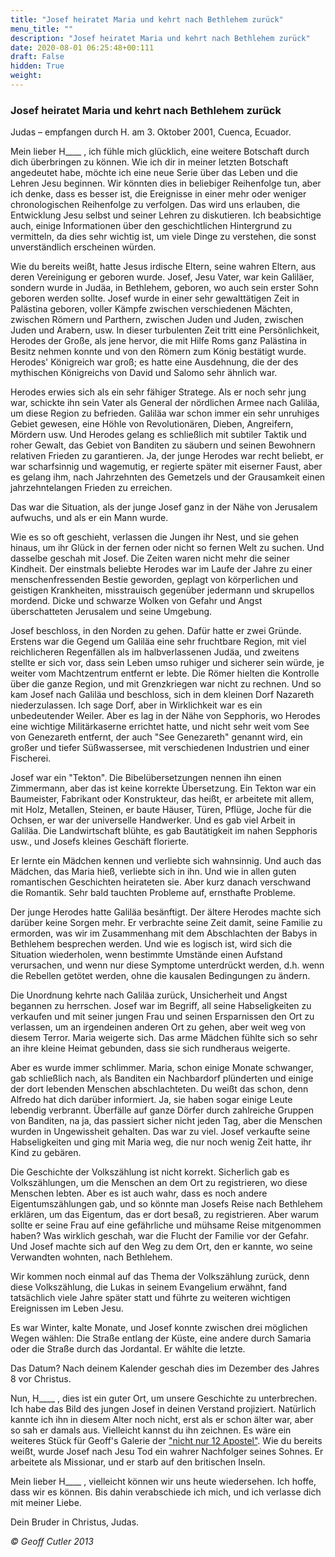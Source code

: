```yaml
---
title: "Josef heiratet Maria und kehrt nach Bethlehem zurück"
menu_title: ""
description: "Josef heiratet Maria und kehrt nach Bethlehem zurück"
date: 2020-08-01 06:25:48+00:111
draft: False
hidden: True
weight:
---
```

### Josef heiratet Maria und kehrt nach Bethlehem zurück

Judas – empfangen durch H. am  3. Oktober 2001, Cuenca, Ecuador.

Mein lieber H____ , ich fühle mich glücklich, eine weitere Botschaft durch dich überbringen zu können. Wie ich dir in meiner letzten Botschaft angedeutet habe, möchte ich eine neue Serie über das Leben und die Lehren Jesu beginnen. Wir könnten dies in beliebiger Reihenfolge tun, aber ich denke, dass es besser ist, die Ereignisse in einer mehr oder weniger chronologischen Reihenfolge zu verfolgen. Das wird uns erlauben, die Entwicklung Jesu selbst und seiner Lehren zu diskutieren. Ich beabsichtige auch, einige Informationen über den geschichtlichen Hintergrund zu vermitteln, da dies sehr wichtig ist, um viele Dinge zu verstehen, die sonst unverständlich erscheinen würden.

Wie du bereits weißt, hatte Jesus irdische Eltern, seine wahren Eltern, aus deren Vereinigung er geboren wurde. Josef, Jesu Vater, war kein Galiläer, sondern wurde in Judäa, in Bethlehem, geboren, wo auch sein erster Sohn geboren werden sollte. Josef wurde in einer sehr gewalttätigen Zeit in Palästina geboren, voller Kämpfe zwischen verschiedenen Mächten, zwischen Römern und Parthern, zwischen Juden und Juden, zwischen Juden und Arabern, usw. In dieser turbulenten Zeit tritt eine Persönlichkeit, Herodes der Große, als jene hervor, die mit Hilfe Roms ganz Palästina in Besitz nehmen konnte und von den Römern zum König bestätigt wurde. Herodes' Königreich war groß; es hatte eine Ausdehnung, die der des mythischen Königreichs von David und Salomo sehr ähnlich war.

Herodes erwies sich als ein sehr fähiger Stratege. Als er noch sehr jung war, schickte ihn sein Vater als General der nördlichen Armee nach Galiläa, um diese Region zu befrieden. Galiläa war schon immer ein sehr unruhiges Gebiet gewesen, eine Höhle von Revolutionären, Dieben, Angreifern, Mördern usw. Und Herodes gelang es schließlich mit subtiler Taktik und roher Gewalt, das Gebiet von Banditen zu säubern und seinen Bewohnern relativen Frieden zu garantieren. Ja, der junge Herodes war recht beliebt, er war scharfsinnig und wagemutig, er regierte später mit eiserner Faust, aber es gelang ihm, nach Jahrzehnten des Gemetzels und der Grausamkeit einen jahrzehntelangen Frieden zu erreichen.

Das war die Situation, als der junge Josef ganz in der Nähe von Jerusalem aufwuchs, und als er ein Mann wurde.

Wie es so oft geschieht, verlassen die Jungen ihr Nest, und sie gehen hinaus, um ihr Glück in der fernen oder nicht so fernen Welt zu suchen. Und dasselbe geschah mit Josef. Die Zeiten waren nicht mehr die seiner Kindheit. Der einstmals beliebte Herodes war im Laufe der Jahre zu einer menschenfressenden Bestie geworden, geplagt von körperlichen und geistigen Krankheiten, misstrauisch gegenüber jedermann und skrupellos mordend. Dicke und schwarze Wolken von Gefahr und Angst überschatteten Jerusalem und seine Umgebung.

Josef beschloss, in den Norden zu gehen. Dafür hatte er zwei Gründe. Erstens war die Gegend um Galiläa eine sehr fruchtbare Region, mit viel reichlicheren Regenfällen als im halbverlassenen Judäa, und zweitens stellte er sich vor, dass sein Leben umso ruhiger und sicherer sein würde, je weiter vom Machtzentrum entfernt er lebte. Die Römer hielten die Kontrolle über die ganze Region, und mit Grenzkriegen war nicht zu rechnen. Und so kam Josef nach Galiläa und beschloss, sich in dem kleinen Dorf Nazareth niederzulassen. Ich sage Dorf, aber in Wirklichkeit war es ein unbedeutender Weiler. Aber es lag in der Nähe von Sepphoris, wo Herodes eine wichtige Militärkaserne errichtet hatte, und nicht sehr weit vom See von Genezareth entfernt, der auch "See Genezareth" genannt wird, ein großer und tiefer Süßwassersee, mit verschiedenen Industrien und einer Fischerei.

Josef war ein "Tekton". Die Bibelübersetzungen nennen ihn einen Zimmermann, aber das ist keine korrekte Übersetzung. Ein Tekton war ein Baumeister, Fabrikant oder Konstrukteur, das heißt, er arbeitete mit allem, mit Holz, Metallen, Steinen, er baute Häuser, Türen, Pflüge, Joche für die Ochsen, er war der universelle Handwerker. Und es gab viel Arbeit in Galiläa. Die Landwirtschaft blühte, es gab Bautätigkeit im nahen Sepphoris usw., und Josefs kleines Geschäft florierte.

Er lernte ein Mädchen kennen und verliebte sich wahnsinnig. Und auch das Mädchen, das Maria hieß, verliebte sich in ihn. Und wie in allen guten romantischen Geschichten heirateten sie. Aber kurz danach verschwand die Romantik. Sehr bald tauchten Probleme auf, ernsthafte Probleme.

Der junge Herodes hatte Galiläa besänftigt. Der ältere Herodes machte sich darüber keine Sorgen mehr. Er verbrachte seine Zeit damit, seine Familie zu ermorden, was wir im Zusammenhang mit dem Abschlachten der Babys in Bethlehem besprechen werden. Und wie es logisch ist, wird sich die Situation wiederholen, wenn bestimmte Umstände einen Aufstand verursachen, und wenn nur diese Symptome unterdrückt werden, d.h. wenn die Rebellen getötet werden, ohne die kausalen Bedingungen zu ändern.

Die Unordnung kehrte nach Galiläa zurück, Unsicherheit und Angst begannen zu herrschen. Josef war im Begriff, all seine Habseligkeiten zu verkaufen und mit seiner jungen Frau und seinen Ersparnissen den Ort zu verlassen, um an irgendeinen anderen Ort zu gehen, aber weit weg von diesem Terror. Maria weigerte sich. Das arme Mädchen fühlte sich so sehr an ihre kleine Heimat gebunden, dass sie sich rundheraus weigerte.

Aber es wurde immer schlimmer. Maria, schon einige Monate schwanger, gab schließlich nach, als Banditen ein Nachbardorf plünderten und einige der dort lebenden Menschen abschlachteten. Du weißt das schon, denn Alfredo hat dich darüber informiert. Ja, sie haben sogar einige Leute lebendig verbrannt. Überfälle auf ganze Dörfer durch zahlreiche Gruppen von Banditen, na ja, das passiert sicher nicht jeden Tag, aber die Menschen wurden in Ungewissheit gehalten. Das war zu viel. Josef verkaufte seine Habseligkeiten und ging mit Maria weg, die nur noch wenig Zeit hatte, ihr Kind zu gebären.

Die Geschichte der Volkszählung ist nicht korrekt. Sicherlich gab es Volkszählungen, um die Menschen an dem Ort zu registrieren, wo diese Menschen lebten. Aber es ist auch wahr, dass es noch andere Eigentumszählungen gab, und so könnte man Josefs Reise nach Bethlehem erklären, um das Eigentum, das er dort besaß, zu registrieren. Aber warum sollte er seine Frau auf eine gefährliche und mühsame Reise mitgenommen haben? Was wirklich geschah, war die Flucht der Familie vor der Gefahr. Und Josef machte sich auf den Weg zu dem Ort, den er kannte, wo seine Verwandten wohnten, nach Bethlehem.

Wir kommen noch einmal auf das Thema der Volkszählung zurück, denn diese Volkszählung, die Lukas in seinem Evangelium erwähnt, fand tatsächlich viele Jahre später statt und führte zu weiteren wichtigen Ereignissen im Leben Jesu.

Es war Winter, kalte Monate, und Josef konnte zwischen drei möglichen Wegen wählen: Die Straße entlang der Küste, eine andere durch Samaria oder die Straße durch das Jordantal. Er wählte die letzte.

Das Datum? Nach deinem Kalender geschah dies im Dezember des Jahres 8 vor Christus.

Nun, H____ , dies ist ein guter Ort, um unsere Geschichte zu unterbrechen. Ich habe das Bild des jungen Josef in deinen Verstand projiziert. Natürlich kannte ich ihn in diesem Alter noch nicht, erst als er schon älter war, aber so sah er damals aus. Vielleicht kannst du ihn zeichnen. Es wäre ein weiteres Stück für Geoff's Galerie der ["nicht nur 12 Apostel"](/judas-von-kerioth-botschaften/portraets-der-apostel/). Wie du bereits weißt, wurde Josef nach Jesu Tod ein wahrer Nachfolger seines Sohnes. Er arbeitete als Missionar, und er starb auf den britischen Inseln.

Mein lieber H____ , vielleicht können wir uns heute wiedersehen. Ich hoffe, dass wir es können. Bis dahin verabschiede ich mich, und ich verlasse dich mit meiner Liebe.

Dein Bruder in Christus, Judas.

*© Geoff Cutler 2013*
